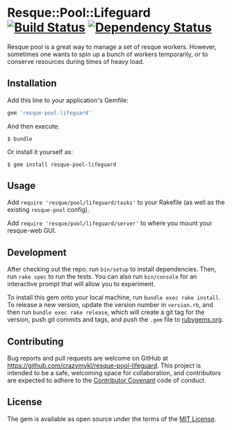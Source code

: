 # Resque::Pool::Lifeguard [![Build Status](https://travis-ci.org/crazymykl/resque-pool-lifeguard.svg?branch=master)](https://travis-ci.org/crazymykl/resque-pool-lifeguard) [![Dependency Status](https://dependencyci.com/github/crazymykl/resque-pool-lifeguard/badge)](https://dependencyci.com/github/crazymykl/resque-pool-lifeguard)

Resque pool is a great way to manage a set of resque workers. However, sometimes one wants to spin up a bunch of workers temporarily, or to conserve resources during times of heavy load.

## Installation

Add this line to your application's Gemfile:

```ruby
gem 'resque-pool-lifeguard'
```

And then execute:

    $ bundle

Or install it yourself as:

    $ gem install resque-pool-lifeguard

## Usage

Add `require 'resque/pool/lifeguard/tasks'` to your Rakefile (as well as the existing `resque-pool` config).

Add `require 'resque/pool/lifeguard/server'` to where you mount your resque-web GUI.

## Development

After checking out the repo, run `bin/setup` to install dependencies. Then, run `rake spec` to run the tests. You can also run `bin/console` for an interactive prompt that will allow you to experiment.

To install this gem onto your local machine, run `bundle exec rake install`. To release a new version, update the version number in `version.rb`, and then run `bundle exec rake release`, which will create a git tag for the version, push git commits and tags, and push the `.gem` file to [rubygems.org](https://rubygems.org).

## Contributing

Bug reports and pull requests are welcome on GitHub at https://github.com/crazymykl/resque-pool-lifeguard. This project is intended to be a safe, welcoming space for collaboration, and contributors are expected to adhere to the [Contributor Covenant](http://contributor-covenant.org) code of conduct.


## License

The gem is available as open source under the terms of the [MIT License](http://opensource.org/licenses/MIT).
